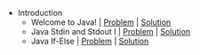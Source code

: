 - Introduction
  - Welcome to Java! | [Problem](https://www.hackerrank.com/challenges/welcome-to-java/problem) | [Solution](https://github.com/PrasadHonrao/HackerRank/blob/master/java/introduction/welcome-to-java/welcome-to-java.java)
  - Java Stdin and Stdout I | [Problem](https://www.hackerrank.com/challenges/java-stdin-and-stdout-1/problem) | [Solution](https://github.com/PrasadHonrao/HackerRank/blob/master/java/introduction/java-stdin-and-stdout/java-stdin-and-stdout.java)
  - Java If-Else | [Problem](https://www.hackerrank.com/challenges/java-if-else/problem) | [Solution](https://github.com/PrasadHonrao/HackerRank/blob/master/java/introduction/java-if-else/java-if-else.java)

